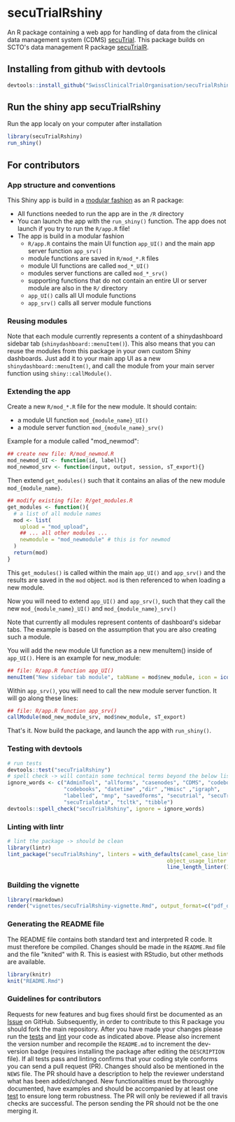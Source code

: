 
<!-- README.md is generated from README.Rmd. Please edit that file -->

# secuTrialRshiny

An R package containing a web app for handling of data from the clinical data management system (CDMS) [secuTrial](https://www.secutrial.com/en/). This package builds on SCTO's data management R package [secuTrialR](https://github.com/SwissClinicalTrialOrganisation/secuTrialR).

## Installing from github with devtools


```r
devtools::install_github("SwissClinicalTrialOrganisation/secuTrialRshiny")
```

## Run the shiny app secuTrialRshiny

Run the app localy on your computer after installation      


```r
library(secuTrialRshiny)
run_shiny()
```

## For contributors

### App structure and conventions

This Shiny app is build in a [modular fashion](https://shiny.rstudio.com/articles/modules.html) as an R package:

* All functions needed to run the app are in the `/R` directory
* You can launch the app with the `run_shiny()` function. The app does not launch if you try to run the `R/app.R` file!
* The app is build in a modular fashion
  * `R/app.R` contains the main UI function `app_UI()` and the main app server function `app_srv()`
  * module functions are saved in `R/mod_*.R` files
  * module UI functions are called `mod_*_UI()`
  * modules server functions are called `mod_*_srv()`
  * supporting functions that do not contain an entire UI or server module are also in the `R/` directory
  * `app_UI()` calls all UI module functions
  * `app_srv()` calls all server module functions

### Reusing modules

Note that each module currently represents a content of a shinydashboard sidebar tab (`shinydashboard::menuItem()`). 
This also means that you can reuse the modules from this package in your own custom Shiny dashboards. 
Just add it to your main app UI as a new `shinydashboard::menuItem()`, 
and call the module from your main server function using `shiny::callModule()`.

### Extending the app

Create a new `R/mod_*.R` file for the new module. It should contain:

* a module UI function `mod_{module_name}_UI()`
* a module server function `mod_{module_name}_srv()`
  
Example for a module called "mod_newmod": 

```r
## create new file: R/mod_newmod.R
mod_newmod_UI <- function(id, label){}
mod_newmod_srv <- function(input, output, session, sT_export){}
```

Then extend `get_modules()` such that it contains an alias of the new module `mod_{module_name}`. 


```r
## modify existing file: R/get_modules.R
get_modules <- function(){
  # a list of all module names
  mod <- list(
    upload = "mod_upload",
    ## ... all other modules ...
    newmodule = "mod_newmodule" # this is for newmod
  )
  return(mod)
}
```

This `get_modules()` is called within the main `app_UI()` and `app_srv()` and the results are saved in the `mod` object.
`mod` is then referenced to when loading a new module.

Now you will need to extend `app_UI()` and `app_srv()`, such that they call the new `mod_{module_name}_UI()` and `mod_{module_name}_srv()`

Note that currently all modules represent contents of dashboard's sidebar tabs. The example is based on the assumption that
you are also creating such a module.

You will add the new module UI function as a new menuItem() inside of `app_UI()`. Here is an example for new_module:


```r
## file: R/app.R function app_UI()
menuItem("New sidebar tab module", tabName = mod$new_module, icon = icon("info"))
```

Within `app_srv()`, you will need to call the new module server function. It will go along these lines:


```r
## file: R/app.R function app_srv()
callModule(mod_new_module_srv, mod$new_module, sT_export)
```

That's it. Now build the package, and launch the app with `run_shiny()`.

### Testing with devtools


```r
# run tests
devtools::test("secuTrialRshiny")
# spell check -> will contain some technical terms beyond the below list which is fine
ignore_words <- c("AdminTool", "allforms", "casenodes", "CDMS", "codebook",
                  "codebooks", "datetime" ,"dir" ,"Hmisc" ,"igraph",
                  "labelled", "mnp", "savedforms", "secutrial", "secuTrial", 
                  "secuTrialdata", "tcltk", "tibble")
devtools::spell_check("secuTrialRshiny", ignore = ignore_words)
```

### Linting with lintr


```r
# lint the package -> should be clean
library(lintr)
lint_package("secuTrialRshiny", linters = with_defaults(camel_case_linter = NULL,
                                                   object_usage_linter = NULL,
                                                   line_length_linter(125)))
```

### Building the vignette

```r
library(rmarkdown)
render("vignettes/secuTrialRshiny-vignette.Rmd", output_format=c("pdf_document"))
```

### Generating the README file

The README file contains both standard text and interpreted R code. It must therefore be compiled. Changes should be made in the `README.Rmd` file and the file "knited" with R. This is easiest with RStudio, but other methods are available.


```r
library(knitr)
knit("README.Rmd")
```

### Guidelines for contributors

Requests for new features and bug fixes should first be documented as an [Issue](https://github.com/SwissClinicalTrialOrganisation/secuTrialRshiny/issues) on GitHub.
Subsequently, in order to contribute to this R package you should fork the main repository.
After you have made your changes please run the 
[tests](README.md#testing-with-devtools)
and 
[lint](README.md#linting-with-lintr) your code as 
indicated above. Please also increment the version number and recompile the `README.md` to increment the dev-version badge (requires installing the package after editing the `DESCRIPTION` file). If all tests pass and linting confirms that your 
coding style conforms you can send a pull request (PR). Changes should also be mentioned in the `NEWS` file.
The PR should have a description to help the reviewer understand what has been 
added/changed. New functionalities must be thoroughly documented, have examples 
and should be accompanied by at least one [test](tests/testthat/) to ensure long term 
robustness. The PR will only be reviewed if all travis checks are successful. 
The person sending the PR should not be the one merging it.
